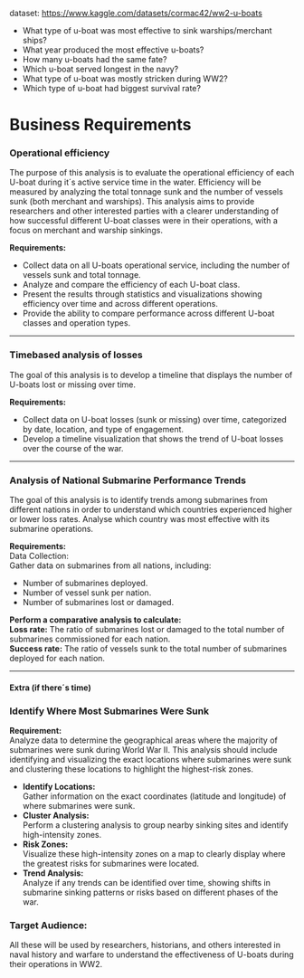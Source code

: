 dataset: https://www.kaggle.com/datasets/cormac42/ww2-u-boats


- What type of u-boat was most effective to sink warships/merchant ships?
- What year produced the most effective u-boats?
- How many u-boats had the same fate?
- Which u-boat served longest in the navy?
- What type of u-boat was mostly stricken during WW2?
- Which type of u-boat had biggest survival rate?




# Business Requirements

### **Operational efficiency** 

The purpose of this analysis is to evaluate the operational efficiency of each U-boat during it´s active service time in the water. Efficiency will be measured by analyzing the total tonnage sunk and the number of vessels sunk (both merchant and warships). This analysis aims to provide researchers and other interested parties with a clearer understanding of how successful different U-boat classes were in their operations, with a focus on merchant and warship sinkings.<br>

**Requirements:**
- Collect data on all U-boats operational service, including the number of vessels sunk and total tonnage.
- Analyze and compare the efficiency of each U-boat class.
- Present the results through statistics and visualizations showing efficiency over time and across different operations.
- Provide the ability to compare performance across different U-boat classes and operation types.<br>
<hr>

### **Timebased analysis of losses**

The goal of this analysis is to develop a timeline that displays the number of U-boats lost or missing over time. 

**Requirements:**

- Collect data on U-boat losses (sunk or missing) over time, categorized by date, location, and type of engagement.
- Develop a timeline visualization that shows the trend of U-boat losses over the course of the war.
<hr>

### **Analysis of National Submarine Performance Trends**

The goal of this analysis is to identify trends among submarines from different nations in order to understand which countries experienced higher or lower loss rates. Analyse which country was most effective with its submarine operations.

**Requirements:**
<br>Data Collection:<br>
Gather data on submarines from all nations, including:
- Number of submarines deployed.
- Number of vessel sunk per nation.
- Number of submarines lost or damaged.

**Perform a comparative analysis to calculate:**<br>
**Loss rate:** The ratio of submarines lost or damaged to the total number of submarines commissioned for each nation.<br>
**Success rate:** The ratio of vessels sunk to the total number of submarines deployed for each nation.
<hr>

#### Extra (if there´s time)

### Identify Where Most Submarines Were Sunk

**Requirement:**<br>
Analyze data to determine the geographical areas where the majority of submarines were sunk during World War II. This analysis should include identifying and visualizing the exact locations where submarines were sunk and clustering these locations to highlight the highest-risk zones.

- **Identify Locations:** <br>
Gather information on the exact coordinates (latitude and longitude) of where submarines were sunk.<br>
- **Cluster Analysis:** 
<br>Perform a clustering analysis to group nearby sinking sites and identify high-intensity zones.<br>
- **Risk Zones:**<br> 
Visualize these high-intensity zones on a map to clearly display where the greatest risks for submarines were located.<br>
- **Trend Analysis:**<br> 
Analyze if any trends can be identified over time, showing shifts in submarine sinking patterns or risks based on different phases of the war.

### Target Audience:
All these will be used by researchers, historians, and others interested in naval history and warfare to understand the effectiveness of U-boats during their operations in WW2.